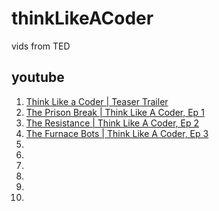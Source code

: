# thinkLikeACoder
vids from TED


## youtube
1. [Think Like a Coder | Teaser Trailer](https://youtu.be/qhAAmyGnA-M)  
1. [The Prison Break | Think Like A Coder, Ep 1](https://youtu.be/KFVdHDMcepw)  
1. [The Resistance | Think Like A Coder, Ep 2](https://youtu.be/axBuiB55CfA)  
1. [The Furnace Bots | Think Like A Coder, Ep 3](https://youtu.be/wQPArC8NN5o)  
1. []()  
1. []()  
1. []()  
1. []()  
1. []()  
1. []()  

